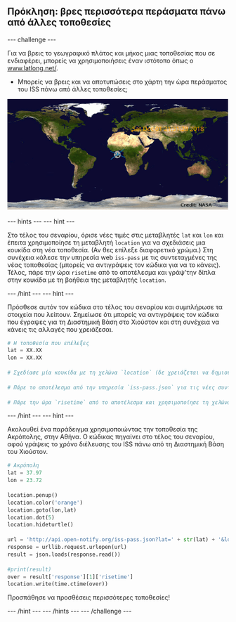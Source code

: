 ## Πρόκληση: βρες περισσότερα περάσματα πάνω από άλλες τοποθεσίες

\--- challenge \---

Για να βρεις το γεωγραφικό πλάτος και μήκος μιας τοποθεσίας που σε ενδιαφέρει, μπορείς να χρησιμοποιήσεις έναν ιστότοπο όπως ο <a href="http://www.latlong.net/" target="_blank">www.latlong.net/</a>.

+ Μπορείς να βρεις και να αποτυπώσεις στο χάρτη την ώρα περάσματος του ISS πάνω από άλλες τοποθεσίες; 

![screenshot (στιγμιότυπο οθόνης)](images/iss-final.png)

\--- hints \--- \--- hint \---

Στο τέλος του σεναρίου, όρισε νέες τιμές στις μεταβλητές `lat` και `lon` και έπειτα χρησιμοποίησε τη μεταβλητή `location` για να σχεδιάσεις μια κουκίδα στη νέα τοποθεσία. (Αν θες επίλεξε διαφορετικό χρώμα.) Στη συνέχεια κάλεσε την υπηρεσία web `iss-pass` με τις συντεταγμένες της νέας τοποθεσίας (μπορείς να αντιγράψεις τον κώδικα για να το κάνεις). Τέλος, πάρε την ώρα `risetime` από το αποτέλεσμα και γράψ'την δίπλα στην κουκίδα με τη βοήθεια της μεταβλητής `location`.

\--- /hint \--- \--- hint \---

Πρόσθεσε αυτόν τον κώδικα στο τέλος του σεναρίου και συμπλήρωσε τα στοιχεία που λείπουν. Σημείωσε ότι μπορείς να αντιγράψεις τον κώδικα που έγραψες για τη Διαστημική Βάση στο Χιούστον και στη συνέχεια να κάνεις τις αλλαγές που χρειάζεσαι.

```python
# Η τοποθεσία που επέλεξες
lat = XX.XX
lon = XX.XX

# Σχεδίασε μία κουκίδα με τη χελώνα `location` (δε χρειάζεται να δημιουργήσεις νέα χελώνα), επίλεξε διαφορετικό χρώμα

# Πάρε το αποτέλεσμα από την υπηρεσία `iss-pass.json` για τις νέες συντεταγμένες γεωγραφικού πλάτους και μήκους

# Πάρε την ώρα `risetime` από το αποτέλεσμα και χρησιμοποίησε τη χελώνα `location` για να την γράψεις στο χάρτη
```

\--- /hint \--- \--- hint \---

Ακολουθεί ένα παράδειγμα χρησιμοποιώντας την τοποθεσία της Ακρόπολης, στην Αθήνα. Ο κώδικας πηγαίνει στο τέλος του σεναρίου, αφού γράψεις το χρόνο διέλευσης του ISS πάνω από τη Διαστημική Βάση του Χιούστον.

```python
# Ακρόπολη
lat = 37.97
lon = 23.72

location.penup()
location.color('orange')
location.goto(lon,lat)
location.dot(5)
location.hideturtle()

url = 'http://api.open-notify.org/iss-pass.json?lat=' + str(lat) + '&lon=' + str(lon)
response = urllib.request.urlopen(url)
result = json.loads(response.read())

#print(result)
over = result['response'][1]['risetime']
location.write(time.ctime(over))
```

Προσπάθησε να προσθέσεις περισσότερες τοποθεσίες!

\--- /hint \--- \--- /hints \--- \--- /challenge \---